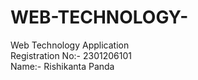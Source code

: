 # WEB-TECHNOLOGY-
Web Technology Application<BR>
Registration No:- 2301206101<BR>
Name:- Rishikanta Panda
